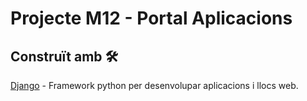 # Projecte M12  -  Portal Aplicacions

## Construït amb 🛠️
[Django](https://www.djangoproject.com/) - Framework python per desenvolupar aplicacions i llocs web.
